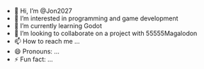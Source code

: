 - 👋 Hi, I’m @Jon2027
- 👀 I’m interested in programming and game development
- 🌱 I’m currently learning Godot
- 💞️ I’m looking to collaborate on a project with 55555Magalodon
- 📫 How to reach me ...
- 😄 Pronouns: ...
- ⚡ Fun fact: ...

<!---
Jon2027/Jon2027 is a ✨ special ✨ repository because its `README.md` (this file) appears on your GitHub profile.
You can click the Preview link to take a look at your changes.
--->
